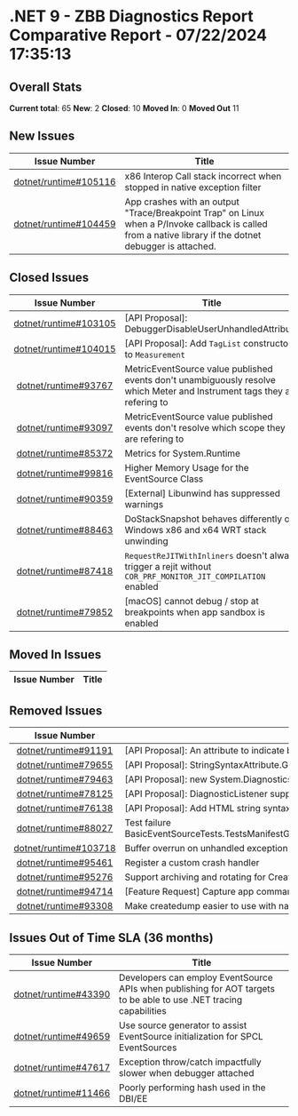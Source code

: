 # .NET 9 - ZBB Diagnostics Report Comparative Report - 07/22/2024 17:35:13

## Overall Stats

**Current total**: 65
**New**: 2
**Closed**: 10
**Moved In**: 0
**Moved Out** 11

## New Issues

| **Issue Number** | **Title** |
| :--------------: | --------- |
| [dotnet/runtime#105116](https://github.com/dotnet/runtime/issues/105116) | x86 Interop Call stack incorrect when stopped in native exception filter |
| [dotnet/runtime#104459](https://github.com/dotnet/runtime/issues/104459) | App crashes with an output "Trace/Breakpoint Trap" on Linux when a P/Invoke callback is called from a native library if the dotnet debugger is attached. |

## Closed Issues

| **Issue Number** | **Title** |
| :--------------: | --------- |
| [dotnet/runtime#103105](https://github.com/dotnet/runtime/issues/103105) | [API Proposal]: DebuggerDisableUserUnhandledAttribute |
| [dotnet/runtime#104015](https://github.com/dotnet/runtime/issues/104015) | [API Proposal]: Add `TagList` constructor to `Measurement` |
| [dotnet/runtime#93767](https://github.com/dotnet/runtime/issues/93767) | MetricEventSource value published events don't unambiguously resolve which Meter and Instrument tags they are refering to |
| [dotnet/runtime#93097](https://github.com/dotnet/runtime/issues/93097) | MetricEventSource value published events don't resolve which scope they are refering to |
| [dotnet/runtime#85372](https://github.com/dotnet/runtime/issues/85372) | Metrics for System.Runtime |
| [dotnet/runtime#99816](https://github.com/dotnet/runtime/issues/99816) | Higher Memory Usage for the EventSource Class |
| [dotnet/runtime#90359](https://github.com/dotnet/runtime/issues/90359) | [External] Libunwind has suppressed warnings  |
| [dotnet/runtime#88463](https://github.com/dotnet/runtime/issues/88463) | DoStackSnapshot behaves differently on Windows x86 and x64 WRT stack unwinding |
| [dotnet/runtime#87418](https://github.com/dotnet/runtime/issues/87418) | `RequestReJITWithInliners` doesn't always trigger a rejit without `COR_PRF_MONITOR_JIT_COMPILATION` enabled |
| [dotnet/runtime#79852](https://github.com/dotnet/runtime/issues/79852) | [macOS] cannot debug / stop at breakpoints when app sandbox is enabled |

## Moved In Issues

| **Issue Number** | **Title** |
| :--------------: | --------- |

## Removed Issues

| **Issue Number** | **Title** |
| :--------------: | --------- |
| [dotnet/runtime#91191](https://github.com/dotnet/runtime/issues/91191) | [API Proposal]: An attribute to indicate boxed value type is not expected for certain API |
| [dotnet/runtime#79655](https://github.com/dotnet/runtime/issues/79655) | [API Proposal]: StringSyntaxAttribute.Guid |
| [dotnet/runtime#79463](https://github.com/dotnet/runtime/issues/79463) | [API Proposal]: new System.Diagnostics.StackTrace(System.Threading.Thread) |
| [dotnet/runtime#78125](https://github.com/dotnet/runtime/issues/78125) | [API Proposal]: DiagnosticListener support for testing |
| [dotnet/runtime#76138](https://github.com/dotnet/runtime/issues/76138) | [API Proposal]: Add HTML string syntax type constant to StringSyntaxAttribute |
| [dotnet/runtime#88027](https://github.com/dotnet/runtime/issues/88027) | Test failure BasicEventSourceTests.TestsManifestGeneration.Test_EventSource_EtwManifestGenerationRollover |
| [dotnet/runtime#103718](https://github.com/dotnet/runtime/issues/103718) | Buffer overrun on unhandled exception in nativeaot |
| [dotnet/runtime#95461](https://github.com/dotnet/runtime/issues/95461) | Register a custom crash handler |
| [dotnet/runtime#95276](https://github.com/dotnet/runtime/issues/95276) | Support archiving and rotating for Сreatedump  tool |
| [dotnet/runtime#94714](https://github.com/dotnet/runtime/issues/94714) | [Feature Request] Capture app command line information in ELF dumps  |
| [dotnet/runtime#93308](https://github.com/dotnet/runtime/issues/93308) | Make createdump easier to use with native AOT |

## Issues Out of Time SLA (36 months)

| **Issue Number** | **Title** |
| :--------------: | --------- |
| [dotnet/runtime#43390](https://github.com/dotnet/runtime/issues/43390) | Developers can employ EventSource APIs when publishing for AOT targets to be able to use .NET tracing capabilities |
| [dotnet/runtime#49659](https://github.com/dotnet/runtime/issues/49659) | Use source generator to assist EventSource initialization for SPCL EventSources |
| [dotnet/runtime#47617](https://github.com/dotnet/runtime/issues/47617) | Exception throw/catch impactfully slower when debugger attached |
| [dotnet/runtime#11466](https://github.com/dotnet/runtime/issues/11466) | Poorly performing hash used in the DBI/EE |

